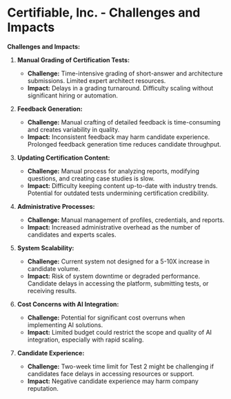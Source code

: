 # Certifiable, Inc. - Challenges and Impacts

**Challenges and Impacts:**

1. **Manual Grading of Certification Tests:**
    * **Challenge:** Time-intensive grading of short-answer and architecture submissions. Limited expert architect resources.
    * **Impact:** Delays in a grading turnaround. Difficulty scaling without significant hiring or automation.

2. **Feedback Generation:**
    * **Challenge:** Manual crafting of detailed feedback is time-consuming and creates variability in quality.
    * **Impact:** Inconsistent feedback may harm candidate experience. Prolonged feedback generation time reduces candidate throughput.

3. **Updating Certification Content:**
    * **Challenge:** Manual process for analyzing reports, modifying questions, and creating case studies is slow.
    * **Impact:** Difficulty keeping content up-to-date with industry trends. Potential for outdated tests undermining certification credibility.

4. **Administrative Processes:**
    * **Challenge:** Manual management of profiles, credentials, and reports.
    * **Impact:** Increased administrative overhead as the number of candidates and experts scales.

5. **System Scalability:**
    * **Challenge:** Current system not designed for a 5-10X increase in candidate volume.
    * **Impact:** Risk of system downtime or degraded performance. Candidate delays in accessing the platform, submitting tests, or receiving results.

6. **Cost Concerns with AI Integration:**
    * **Challenge:** Potential for significant cost overruns when implementing AI solutions.
    * **Impact:** Limited budget could restrict the scope and quality of AI integration, especially with rapid scaling.

7. **Candidate Experience:**
    * **Challenge:** Two-week time limit for Test 2 might be challenging if candidates face delays in accessing resources or support.
    * **Impact:** Negative candidate experience may harm company reputation.
